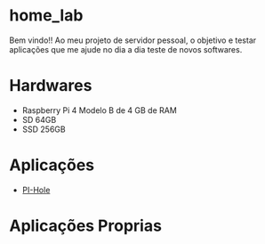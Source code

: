 # home_lab
Bem vindo!!
Ao meu projeto de servidor pessoal, o objetivo e testar aplicações que me ajude no dia a dia teste de novos softwares.

# Hardwares 
 - Raspberry Pi 4 Modelo B de 4 GB de RAM
 - SD 64GB
 - SSD 256GB

# Aplicações 
 - [PI-Hole](./aplicacoes/pi-hole/)

# Aplicações Proprias